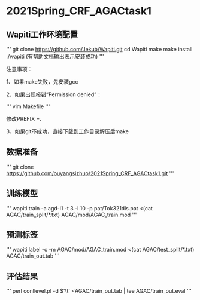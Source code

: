 # 2021Spring_CRF_AGACtask1

## Wapiti工作环境配置

'''
git clone https://github.com/Jekub/Wapiti.git
cd Wapiti
make
make install
./wapiti (有帮助文档输出表示安装成功)
'''

注意事项：

1、如果make失败，先安装gcc

2、如果出现报错“Permission denied”：

'''
vim Makefile
'''

修改PREFIX =.

3、如果git不成功，直接下载到工作目录解压后make


## 数据准备

'''
git clone https://github.com/ouyangsizhuo/2021Spring_CRF_AGACtask1.git
'''

## 训练模型

'''
wapiti train -a agd-l1 -t 3 -i 10 -p pat/Tok321dis.pat <(cat AGAC/train_split/*.txt) AGAC/mod/AGAC_train.mod
'''

## 预测标签

'''
wapiti label -c -m AGAC/mod/AGAC_train.mod <(cat AGAC/test_split/*.txt) AGAC/train_out.tab
'''

## 评估结果

'''
perl conllevel.pl -d $'\t' <AGAC/train_out.tab | tee AGAC/train_out.eval
'''

